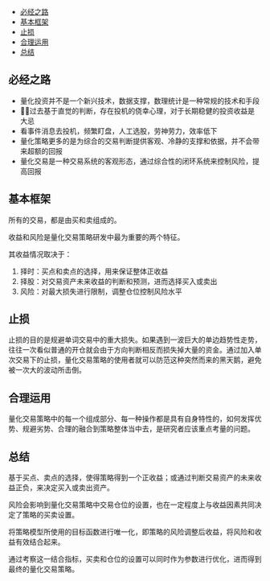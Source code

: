 <!-- TOC -->

- [必经之路](#必经之路)
- [基本框架](#基本框架)
- [止损](#止损)
- [合理运用](#合理运用)
- [总结](#总结)

<!-- /TOC -->

## 必经之路
- 量化投资并不是一个新兴技术，数据支撑，数理统计是一种常规的技术和手段
- 过去基于直觉的判断，存在投机的侥幸心理，对于长期稳健的投资收益是大忌
- 看事件消息去投机，频繁盯盘，人工选股，劳神劳力，效率低下
- 量化策略更多的是为综合的交易判断提供客观、冷静的支撑和依据，并不会带来超额的回报
- 量化交易是一种交易系统的客观形态，通过综合性的闭环系统来控制风险，提高回报

## 基本框架
所有的交易，都是由买和卖组成的。

收益和风险是量化交易策略研发中最为重要的两个特征。

其收益情况取决于：
1. 择时：买点和卖点的选择，用来保证整体正收益
2. 择股：对交易资产未来收益的判断和预测，进而选择买入或卖出
3. 风险：对最大损失进行限制，调整仓位控制风险水平


## 止损
止损的目的是规避单词交易中的重大损失。如果遇到一波巨大的单边趋势性走势，往往一次看似普通的开仓就会由于方向判断相反而损失掉大量的资金。通过加入单次交易下的止损，量化交易策略的使用者就可以防范这种突然而来的黑天鹅，避免被一次大的波动所击倒。

## 合理运用
量化交易策略中的每一个组成部分、每一种操作都是具有自身特性的，如何发挥优势、规避劣势、合理的融合到策略整体当中去，是研究者应该重点考量的问题。


## 总结
基于买点、卖点的选择，使得策略得到一个正收益；或通过判断交易资产的未来收益正负，来决定买入或卖出资产。

风险会影响到量化交易策略中交易仓位的设置，也在一定程度上与收益因素共同决定了策略的买卖设置。

将策略模型所使用的目标函数进行唯一化，即策略的风险调整后收益，将风险和收益有效结合起来。

通过考察这一结合指标，买卖和仓位的设置可以同时作为参数进行优化，进而得到最终的量化交易策略。